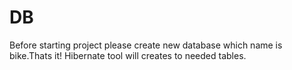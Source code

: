 # DB
Before starting project please create new database which name is bike.Thats it!
Hibernate tool will creates to needed tables.